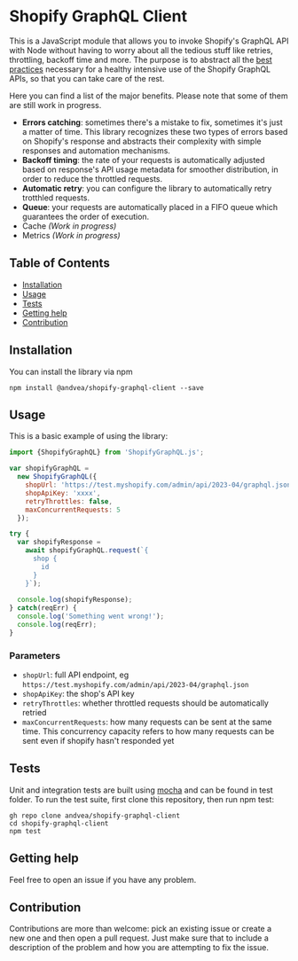 # Shopify GraphQL Client
This is a JavaScript module that allows you to invoke Shopify's GraphQL API with Node 
without having to worry about all the tedious stuff like retries, 
throttling, backoff time and more. 
The purpose is to abstract all the [best practices](https://shopify.dev/docs/api/usage/rate-limits#avoiding-rate-limit-errors) 
necessary for a healthy intensive use of the Shopify GraphQL APIs, 
so that you can take care of the rest.

Here you can find a list of the major benefits. Please note that some of them
are still work in progress.
- **Errors catching**: sometimes there's a mistake to fix, sometimes it's just a 
matter of time. This library recognizes these two types of errors based on 
Shopify's response and abstracts their complexity with simple responses and 
automation mechanisms.
- **Backoff timing**: the rate of your requests is automatically adjusted 
based on response's API usage metadata for smoother distribution, in order to
reduce the throttled requests.
- **Automatic retry**: you can configure the library to automatically retry 
trotthled requests.
- **Queue**: your requests are automatically placed in a FIFO queue which 
guarantees the order of execution.
- Cache *(Work in progress)*
- Metrics *(Work in progress)*

## Table of Contents
- [Installation](#Installation)
- [Usage](#Usage)
- [Tests](#Tests)
- [Getting help](#Getting%20help)
- [Contribution](#Contribution)

## Installation
You can install the library via npm
```
npm install @andvea/shopify-graphql-client --save
```

## Usage
This is a basic example of using the library:
```javascript
import {ShopifyGraphQL} from 'ShopifyGraphQL.js';

var shopifyGraphQL =
  new ShopifyGraphQL({
    shopUrl: 'https://test.myshopify.com/admin/api/2023-04/graphql.json',
    shopApiKey: 'xxxx',
    retryThrottles: false,
    maxConcurrentRequests: 5
  });

try {
  var shopifyResponse = 
    await shopifyGraphQL.request(`{ 
      shop { 
        id 
      } 
    }`);
    
  console.log(shopifyResponse);
} catch(reqErr) {
  console.log('Something went wrong!');
  console.log(reqErr);
}
```

### Parameters
- `shopUrl`: full API endpoint, eg `https://test.myshopify.com/admin/api/2023-04/graphql.json`
- `shopApiKey`: the shop's API key
- `retryThrottles`: whether throttled requests should be automatically retried
- `maxConcurrentRequests`: how many requests can be sent at the same time. 
This concurrency capacity refers to how many requests can be sent 
even if shopify hasn't responded yet

## Tests
Unit and integration tests are built using [mocha](https://mochajs.org/) and can be found in test folder.
To run the test suite, first clone this repository, then run npm test:
```
gh repo clone andvea/shopify-graphql-client
cd shopify-graphql-client
npm test
```
## Getting help
Feel free to open an issue if you have any problem.

## Contribution
Contributions are more than welcome: pick an existing issue or create a new one 
and then open a pull request. Just make sure that to include a description 
of the problem and how you are attempting to fix the issue.